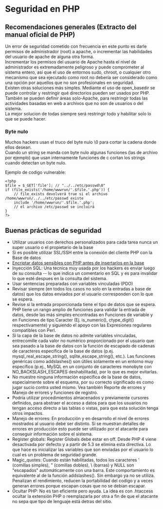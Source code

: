 # Seguridad en PHP

## Recomendaciones generales (Extracto del manual oficial de PHP)

Un error de seguridad cometido con frecuencia en este punto es darle permisos de administrador (root) a apache, o incrementar las habilidades del usuario de apache de alguna otra forma.  
Incrementar los permisos del usuario de Apache hasta el nivel de administrador es extremadamente peligroso y puede comprometer al sistema entero, así que el uso de entornos sudo, chroot, o cualquier otro mecanismo que sea ejecutado como root no debería ser considerado como una opción por aquellos que no son profesionales en seguridad.  
Existen otras soluciones más simples. Mediante el uso de open_basedir se puede controlar y restringir qué directorios pueden ser usados por PHP. También se pueden definir áreas solo-Apache, para restringir todas las actividades basadas en web a archivos que no son de usuarios o del sistema.  
La mejor solucion de todas siempre será restringir todo y habilitar solo lo que se puede hacer.  

### Byte nulo
Muchos hackers usan el truco del byte nulo \0 para cortar la cadena donde ellos desean.  
Cuando un string se manda con byte nulo algunas funciones (las de archivo por ejemplo) que usan internamente funciones de c cortan los strings cuando detectan un byte nulo.  

Ejemplo de codigo vulnerable:  

    <?php
    $file = $_GET['file']; // "../../etc/passwd\0"
    if (file_exists('/home/wwwrun/'.$file.'.php')) {
        // file_exists devolverá true si el archivo /home/wwwrun/../../etc/passwd existe
        include '/home/wwwrun/'.$file.'.php';
        // el archivo /etc/passwd se incluirá
    }
    ?>

## Buenas prácticas de seguridad

* Utilizar usuarios con derechos personalizados para cada tarea nunca un super usuario o el propietario de la base
* Si es posible utilizar SSL/SSH entre la conexión del cliente PHP con la Base de datos
* [Encriptar datos sensibles con PHP antes de insertarlos en la base](Informatica/Seguridad/Encriptacion%20de%20datos.md)
* Inyección SQL: Una tecnica muy usada por los hackers es enviar luego de su consulta -- lo que indica un comentario en SQL y es para invalidar lo que esté despues en la consulta del sistema.
* Usar sentencias preparadas con variables vinculadas (PDO)
* Revisar siempre (en todos los casos no solo en la entradas a base de datos) que los datos enviados por el usuario corresponden con lo que se espera.
* Revise si la entrada proporcionada tiene el tipo de datos que se espera. PHP tiene un rango amplio de funciones para validar la entrada de datos, desde las más simples encontradas en Funciones de variable y en Funciones de tipo Caracter (Ej. is_numeric(), ctype_digit() respectivamente) y siguiendo el apoyo con las Expresiones regulares compatibles con Perl. 
* Si la capa de la base de datos no admite variables vinculadas, entrecomille cada valor no numérico proporcionado por el usuario que sea pasado a la base de datos con la función de escapado de cadenas de caracteres específica de la base de datos (p.ej. mysql_real_escape_string(), sqlite_escape_string(), etc.). Las funciones genéricas como addslashes() son útiles solamente en un entorno muy específico (p.ej., MySQL en un conjunto de caracteres monobyte con NO_BACKSLASH_ESCAPES deshabilitada), por lo que es mejor evitarlas.
* No muestre ninguna información específica de la base de datos, especialmente sobre el esquema, por su correcto significado es como jugar sucio contra usted mismo. Vea también Reporte de errores y Manejo de errores y funciones de registro.
* Podría utilizar procedimientos almacenados y previamente cursores definidos, para abstraer el acceso a datos para que los usuarios no tengan acceso directo a las tablas o vistas, para que esta solución tenga otros impactos. 
* Manejo de errores: En producción y en desarrollo el nivel de errores mostrados al usuario debe ser distinto. Si se muestran detalles de errores en producción esto puede ser utilizado por el atacante para conseguir información sobre el sistema.
* Register globals: Register Globals debe estar en off. Desde PHP 4 viene desactivada por defecto y a partir de 5.3 se elimina esta directiva. Lo que hace es inicializar las variables que son enviadas por el usuario lo cual es un problema de seguridad grande.
* Magic_quotes: Cuando están habilitadas, todos los caracteres ' (comillas simples), " (comillas dobles), \ (barras) y NULL son "escapados" automáticamente con una barra. Este comportamiento es equivalente al de la función addslashes(). 
Sin embargo ya no se utiliza. Penalizan el rendimiento, reducen la portabilidad del codigo y a veces generan errores porque escapan cosas que no se debian escapar.
* Ocultar PHP: No es tan eficiente pero ayuda. La idea es con .htaccess ocultar la extensión PHP o reemplazarla por otra a fin de que el atacante no sepa que tipo de lenguaje está detras del sitio.


